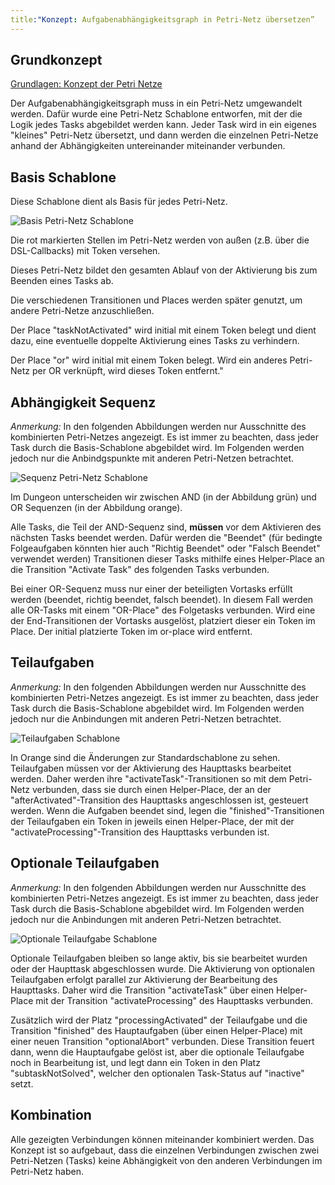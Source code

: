 ```yaml
---
title:"Konzept: Aufgabenabhängigkeitsgraph in Petri-Netz übersetzen”
---
```


## Grundkonzept 
[Grundlagen: Konzept der Petri Netze](./petri_nets.md)

Der Aufgabenabhängigkeitsgraph muss in ein Petri-Netz umgewandelt werden. Dafür wurde eine Petri-Netz Schablone entworfen, mit der die Logik jedes Tasks abgebildet werden kann. Jeder Task wird in ein eigenes "kleines" Petri-Netz übersetzt, und dann werden die einzelnen Petri-Netze anhand der Abhängigkeiten untereinander miteinander verbunden.


## Basis Schablone

Diese Schablone dient als Basis für jedes Petri-Netz.

![Basis Petri-Netz Schablone](./img/petri_net_schablone_simple.png)

Die rot markierten Stellen im Petri-Netz werden von außen (z.B. über die DSL-Callbacks) mit Token versehen.

Dieses Petri-Netz bildet den gesamten Ablauf von der Aktivierung bis zum Beenden eines Tasks ab.

Die verschiedenen Transitionen und Places werden später genutzt, um andere Petri-Netze anzuschließen.

Der Place "taskNotActivated" wird initial mit einem Token belegt und dient dazu, eine eventuelle doppelte Aktivierung eines Tasks zu verhindern.

Der Place "or" wird initial mit einem Token belegt. Wird ein anderes Petri-Netz per OR verknüpft, wird dieses Token entfernt."
## Abhängigkeit Sequenz

*Anmerkung:* In den folgenden Abbildungen werden nur Ausschnitte des kombinierten Petri-Netzes angezeigt. Es ist immer zu beachten, dass jeder Task durch die Basis-Schablone abgebildet wird. Im Folgenden werden jedoch nur die Anbindgspunkte mit anderen Petri-Netzen betrachtet.

![Sequenz Petri-Netz Schablone](./img/petri_net_schablone_seq.png)

Im Dungeon unterscheiden wir zwischen AND (in der Abbildung grün) und OR Sequenzen (in der Abbildung orange).

Alle Tasks, die Teil der AND-Sequenz sind, **müssen** vor dem Aktivieren des nächsten Tasks beendet werden. Dafür werden die "Beendet" (für bedingte Folgeaufgaben könnten hier auch "Richtig Beendet" oder "Falsch Beendet" verwendet werden) Transitionen dieser Tasks mithilfe eines Helper-Place an die Transition "Activate Task" des folgenden Tasks verbunden.

Bei einer OR-Sequenz muss nur einer der beteiligten Vortasks erfüllt werden (beendet, richtig beendet, falsch beendet). In diesem Fall werden alle OR-Tasks mit einem "OR-Place" des Folgetasks verbunden. Wird eine der End-Transitionen der Vortasks ausgelöst, platziert dieser ein Token im Place.
Der initial platzierte Token im or-place wird entfernt.

## Teilaufgaben

*Anmerkung:* In den folgenden Abbildungen werden nur Ausschnitte des kombinierten Petri-Netzes angezeigt. Es ist immer zu beachten, dass jeder Task durch die Basis-Schablone abgebildet wird. Im Folgenden werden jedoch nur die Anbindungen mit anderen Petri-Netzen betrachtet.

![Teilaufgaben Schablone](./img/petri_net_schablone_subtask.png)

In Orange sind die Änderungen zur Standardschablone zu sehen.
Teilaufgaben müssen vor der Aktivierung des Haupttasks bearbeitet werden. Daher werden ihre "activateTask"-Transitionen so mit dem Petri-Netz verbunden, dass sie durch einen Helper-Place, der an der "afterActivated"-Transition des Haupttasks angeschlossen ist, gesteuert werden. Wenn die Aufgaben beendet sind, legen die "finished"-Transitionen der Teilaufgaben ein Token in jeweils einen Helper-Place, der mit der "activateProcessing"-Transition des Haupttasks verbunden ist.


## Optionale Teilaufgaben

*Anmerkung:* In den folgenden Abbildungen werden nur Ausschnitte des kombinierten Petri-Netzes angezeigt. Es ist immer zu beachten, dass jeder Task durch die Basis-Schablone abgebildet wird. Im Folgenden werden jedoch nur die Anbindungen mit anderen Petri-Netzen betrachtet.

![Optionale Teilaufgabe Schablone](./img/petri_net_schablone_optional.png)

Optionale Teilaufgaben bleiben so lange aktiv, bis sie bearbeitet wurden oder der Haupttask abgeschlossen wurde. Die Aktivierung von optionalen Teilaufgaben erfolgt parallel zur Aktivierung der Bearbeitung des Haupttasks. Daher wird die Transition "activateTask" über einen Helper-Place mit der Transition "activateProcessing" des Haupttasks verbunden.

Zusätzlich wird der Platz "processingActivated" der Teilaufgabe und die Transition "finished" des Hauptaufgaben (über einen Helper-Place) mit einer neuen Transition "optionalAbort" verbunden. Diese Transition feuert dann, wenn die Hauptaufgabe gelöst ist, aber die optionale Teilaufgabe noch in Bearbeitung ist, und legt dann ein Token in den Platz "subtaskNotSolved", welcher den optionalen Task-Status auf "inactive" setzt.

## Kombination

Alle gezeigten Verbindungen können miteinander kombiniert werden. Das Konzept ist so aufgebaut, dass die einzelnen Verbindungen zwischen zwei Petri-Netzen (Tasks) keine Abhängigkeit von den anderen Verbindungen im Petri-Netz haben.
